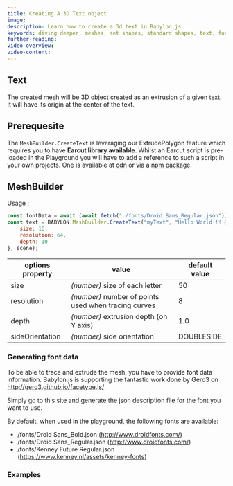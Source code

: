 ```yaml
---
title: Creating A 3D Text object
image:
description: Learn how to create a 3d text in Babylon.js.
keywords: diving deeper, meshes, set shapes, standard shapes, text, font
further-reading:
video-overview:
video-content:
---
```


## Text

The created mesh will be 3D object created as an extrusion of a given text. It will have its origin at the center of the text.

## Prerequesite

The ```MeshBuilder.CreateText``` is leveraging our ExtrudePolygon feature which requires you to have **Earcut library available**. Whilst an Earcut script is pre-loaded in the Playground you will have to add a reference to such a script in your own projects. One is available at [cdn](https://unpkg.com/earcut@2.1.1/dist/earcut.min.js) or via a [npm package](https://github.com/mapbox/earcut#install).


## MeshBuilder

Usage :

```javascript
const fontData = await (await fetch("./fonts/Droid Sans_Regular.json")).json(); // Providing you have a font data file at that location
const text = BABYLON.MeshBuilder.CreateText("myText", "Hello World !! @ #$ % é", fontData, {
    size: 16,
    resolution: 64, 
    depth: 10
}, scene);
```

| options property | value                                                                                                   | default value                    |
| ---------------- | ------------------------------------------------------------------------------------------------------- | -------------------------------- |
| size             | _(number)_ size of each letter                                                                          | 50                               |
| resolution       | _(number)_ number of points used when  tracing curves                                                   | 8                                |
| depth            | _(number)_ extrusion depth (on Y axis)                                                                  | 1.0                              |
| sideOrientation  | _(number)_ side orientation                                                                             | DOUBLESIDE                       |

### Generating font data

To be able to trace and extrude the mesh, you have to provide font data information.
Babylon.js is supporting the fantastic work done by Gero3 on http://gero3.github.io/facetype.js/

Simply go to this site and generate the json description file for the font you want to use.

By default, when used in the playground, the following fonts are available:
* /fonts/Droid Sans_Bold.json (http://www.droidfonts.com/)
* /fonts/Droid Sans_Regular.json (http://www.droidfonts.com/)
* /fonts/Kenney Future Regular.json (https://www.kenney.nl/assets/kenney-fonts)

### Examples


